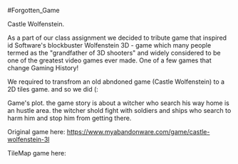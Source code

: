 #Forgotten_Game

Castle Wolfenstein.
 
 As a part of our class assignment we decided to tribute game that inspired id Software's blockbuster Wolfenstein 3D - 
 game which many people termed as the "grandfather of 3D shooters" and widely considered to be one of the greatest video games ever made.
 One of a few games that change Gaming History!
 
 We required to transfrom an old abndoned game (Castle Wolfenstein) to a 2D tiles game.
 and so we did (:
 
 Game's plot.
 the game story is about a witcher who search his way home is an hustle area.
 the witcher shold fight with soldiers and ships who search to harm him and stop him from getting there.
 
 Original game here:
 https://www.myabandonware.com/game/castle-wolfenstein-3l
 
 TileMap game here:
 
 
 
 
